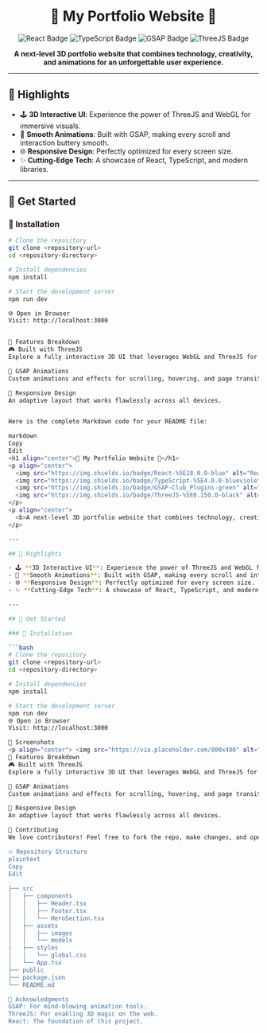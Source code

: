 <h1 align="center">🚀 My Portfolio Website 🚀</h1>
<p align="center">
  <img src="https://img.shields.io/badge/React-%5E18.0.0-blue" alt="React Badge">
  <img src="https://img.shields.io/badge/TypeScript-%5E4.0.0-blueviolet" alt="TypeScript Badge">
  <img src="https://img.shields.io/badge/GSAP-Club_Plugins-green" alt="GSAP Badge">
  <img src="https://img.shields.io/badge/ThreeJS-%5E0.150.0-black" alt="ThreeJS Badge">
</p>
<p align="center">
  <b>A next-level 3D portfolio website that combines technology, creativity, and animations for an unforgettable user experience.</b>
</p>

---

## 🌟 Highlights

- 🕹️ **3D Interactive UI**: Experience the power of ThreeJS and WebGL for immersive visuals.
- 💨 **Smooth Animations**: Built with GSAP, making every scroll and interaction buttery smooth.
- 🌐 **Responsive Design**: Perfectly optimized for every screen size.
- ✨ **Cutting-Edge Tech**: A showcase of React, TypeScript, and modern libraries.

---

## 🚒 Get Started

### 🔧 Installation

```bash
# Clone the repository
git clone <repository-url>
cd <repository-directory>

# Install dependencies
npm install

# Start the development server
npm run dev

🌐 Open in Browser
Visit: http://localhost:3000


🚀 Features Breakdown
🎮 Built with ThreeJS
Explore a fully interactive 3D UI that leverages WebGL and ThreeJS for unparalleled visuals.

🕺 GSAP Animations
Custom animations and effects for scrolling, hovering, and page transitions.

🌟 Responsive Design
An adaptive layout that works flawlessly across all devices.


Here is the complete Markdown code for your README file:

markdown
Copy
Edit
<h1 align="center">🚀 My Portfolio Website 🚀</h1>
<p align="center">
  <img src="https://img.shields.io/badge/React-%5E18.0.0-blue" alt="React Badge">
  <img src="https://img.shields.io/badge/TypeScript-%5E4.0.0-blueviolet" alt="TypeScript Badge">
  <img src="https://img.shields.io/badge/GSAP-Club_Plugins-green" alt="GSAP Badge">
  <img src="https://img.shields.io/badge/ThreeJS-%5E0.150.0-black" alt="ThreeJS Badge">
</p>
<p align="center">
  <b>A next-level 3D portfolio website that combines technology, creativity, and animations for an unforgettable user experience.</b>
</p>

---

## 🌟 Highlights

- 🕹️ **3D Interactive UI**: Experience the power of ThreeJS and WebGL for immersive visuals.
- 💨 **Smooth Animations**: Built with GSAP, making every scroll and interaction buttery smooth.
- 🌐 **Responsive Design**: Perfectly optimized for every screen size.
- ✨ **Cutting-Edge Tech**: A showcase of React, TypeScript, and modern libraries.

---

## 🚒 Get Started

### 🔧 Installation

```bash
# Clone the repository
git clone <repository-url>
cd <repository-directory>

# Install dependencies
npm install

# Start the development server
npm run dev
🌐 Open in Browser
Visit: http://localhost:3000

🎨 Screenshots
<p align="center"> <img src="https://via.placeholder.com/800x400" alt="Screenshot 1" width="600"> <img src="https://via.placeholder.com/800x400" alt="Screenshot 2" width="600"> </p>
🚀 Features Breakdown
🎮 Built with ThreeJS
Explore a fully interactive 3D UI that leverages WebGL and ThreeJS for unparalleled visuals.

🕺 GSAP Animations
Custom animations and effects for scrolling, hovering, and page transitions.

🌟 Responsive Design
An adaptive layout that works flawlessly across all devices.

🙌 Contributing
We love contributors! Feel free to fork the repo, make changes, and open pull requests. Let's build something extraordinary together!

🔥 Repository Structure
plaintext
Copy
Edit
.
├── src
│   ├── components
│   │   ├── Header.tsx
│   │   ├── Footer.tsx
│   │   └── HeroSection.tsx
│   ├── assets
│   │   ├── images
│   │   └── models
│   ├── styles
│   │   └── global.css
│   └── App.tsx
├── public
├── package.json
└── README.md

💚 Acknowledgments
GSAP: For mind-blowing animation tools.
ThreeJS: For enabling 3D magic on the web.
React: The foundation of this project.
